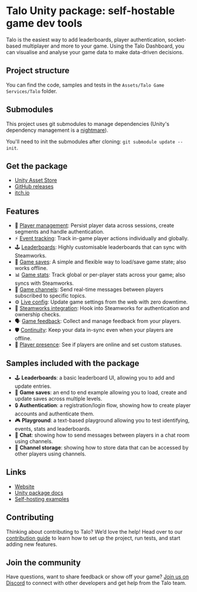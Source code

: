 # Talo Unity package: self-hostable game dev tools

Talo is the easiest way to add leaderboards, player authentication, socket-based multiplayer and more to your game. Using the Talo Dashboard, you can visualise and analyse your game data to make data-driven decisions.

## Project structure

You can find the code, samples and tests in the `Assets/Talo Game Services/Talo` folder.

## Submodules

This project uses git submodules to manage dependencies (Unity's dependency management is a [nightmare](https://trytalo.com/blog/building-unity-packages)).

You'll need to init the submodules after cloning: `git submodule update --init`.

## Get the package

- [Unity Asset Store](https://assetstore.unity.com/packages/slug/292832)
- [GitHub releases](https://github.com/TaloDev/unity/releases)
- [itch.io](https://sleepystudios.itch.io/talo-unity)

## Features

- 👥 [Player management](https://trytalo.com/players): Persist player data across sessions, create segments and handle authentication.
- ⚡️ [Event tracking](https://trytalo.com/events): Track in-game player actions individually and globally.
- 🕹️ [Leaderboards](https://trytalo.com/leaderboards): Highly customisable leaderboards that can sync with Steamworks.
- 💾 [Game saves](https://trytalo.com/saves): A simple and flexible way to load/save game state; also works offline.
- 📊 [Game stats](https://trytalo.com/stats): Track global or per-player stats across your game; also syncs with Steamworks.
- 💬 [Game channels](https://trytalo.com/channels): Send real-time messages between players subscribed to specific topics.
- ⚙️ [Live config](https://trytalo.com/live-config): Update game settings from the web with zero downtime.
- 🔧 [Steamworks integration](https://trytalo.com/steamworks-integration): Hook into Steamworks for authentication and ownership checks.
- 🗣️ [Game feedback](https://trytalo.com/feedback): Collect and manage feedback from your players.
- 🛡️ [Continuity](https://trytalo.com/continuity): Keep your data in-sync even when your players are offline.
- 🔔 [Player presence](https://trytalo.com/players#presence): See if players are online and set custom statuses.

## Samples included with the package

- 🕹️ **Leaderboards**: a basic leaderboard UI, allowing you to add and update entries.
- 💾 **Game saves**: an end to end example allowing you to load, create and update saves across multiple levels.
- 🔒 **Authentication**: a registration/login flow, showing how to create player accounts and authenticate them.
- 🎮 **Playground**: a text-based playground allowing you to test identifying, events, stats and leaderboards.
- 💬 **Chat**: showing how to send messages between players in a chat room using channels.
- 🤝 **Channel storage**: showing how to store data that can be accessed by other players using channels.

## Links

- [Website](https://trytalo.com)
- [Unity package docs](https://docs.trytalo.com/docs/unity/install)
- [Self-hosting examples](https://github.com/talodev/hosting)

## Contributing

Thinking about contributing to Talo? We’d love the help! Head over to our [contribution guide](CONTRIBUTING.md) to learn how to set up the project, run tests, and start adding new features.

## Join the community

Have questions, want to share feedback or show off your game? [Join us on Discord](https://trytalo.com/discord) to connect with other developers and get help from the Talo team.
